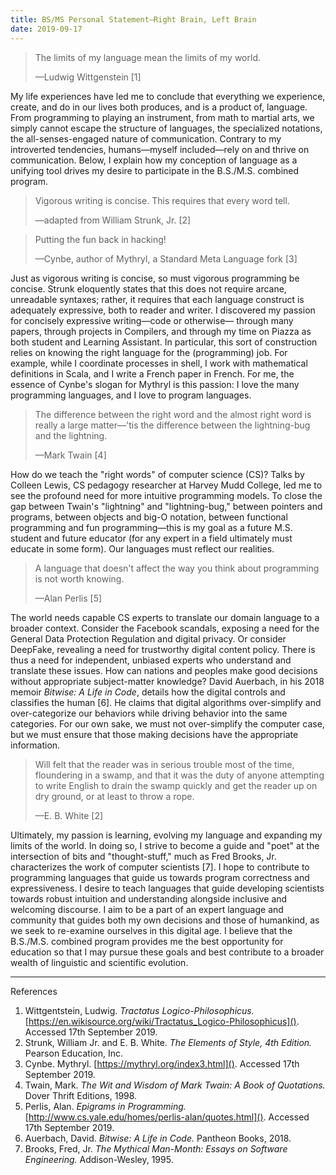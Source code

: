 ```yaml
---
title: BS/MS Personal Statement—Right Brain, Left Brain
date: 2019-09-17
---
```


> The limits of my language mean the limits of my world.
>
> —Ludwig Wittgenstein [1]

My life experiences have led me to conclude that everything we experience,
create, and do in our lives both produces, and is a product of, language. From
programming to playing an instrument, from math to martial arts, we simply
cannot escape the structure of languages, the specialized notations, the
all-senses-engaged nature of communication. Contrary to my introverted
tendencies, humans—myself included—rely on and thrive on communication. Below, I
explain how my conception of language as a unifying tool drives my desire to
participate in the B.S./M.S. combined program.

> Vigorous writing is concise. This requires that every word tell.
>
> —adapted from William Strunk, Jr. [2]

> Putting the fun back in hacking!
>
> —Cynbe, author of Mythryl, a Standard Meta Language fork [3]

Just as vigorous writing is concise, so must vigorous programming be concise.
Strunk eloquently states that this does not require arcane, unreadable syntaxes;
rather, it requires that each language construct is adequately expressive, both
to reader and writer. I discovered my passion for concisely expressive
writing—code or otherwise— through many papers, through projects in Compilers,
and through my time on Piazza as both student and Learning Assistant. In
particular, this sort of construction relies on knowing the right language for
the (programming) job. For example, while I coordinate processes in shell, I
work with mathematical definitions in Scala, and I write a French paper in
French. For me, the essence of Cynbe's slogan for Mythryl is this passion: I
love the many programming languages, and I love to program languages.

> The difference between the right word and the almost right word is really a
> large matter—'tis the difference between the lightning-bug and the lightning.
>
> —Mark Twain [4]

How do we teach the "right words" of computer science (CS)? Talks by Colleen
Lewis, CS pedagogy researcher at Harvey Mudd College, led me to see the profound
need for more intuitive programming models. To close the gap between Twain's
"lightning" and "lightning-bug," between pointers and programs, between objects
and big-O notation, between functional programming and fun programming—this is
my goal as a future M.S. student and future educator (for any expert in a field
ultimately must educate in some form). Our languages must reflect our realities.

> A language that doesn't affect the way you think about programming is not worth knowing.
>
> —Alan Perlis [5]

The world needs capable CS experts to translate our domain language to a broader
context. Consider the Facebook scandals, exposing a need for the General Data
Protection Regulation and digital privacy. Or consider DeepFake, revealing a
need for trustworthy digital content policy. There is thus a need for
independent, unbiased experts who understand and translate these issues. How can
nations and peoples make good decisions without appropriate subject-matter
knowledge? David Auerbach, in his 2018 memoir *Bitwise: A Life in Code*, details
how the digital controls and classifies the human [6]. He claims that digital
algorithms over-simplify and over-categorize our behaviors while driving
behavior into the same categories. For our own sake, we must not over-simplify
the computer case, but we must ensure that those making decisions have the
appropriate information.

> Will felt that the reader was in serious trouble most of the time, floundering
> in a swamp, and that it was the duty of anyone attempting to write English to
> drain the swamp quickly and get the reader up on dry ground, or at least to
> throw a rope.
>
> —E. B. White [2]

Ultimately, my passion is learning, evolving my language and expanding my limits
of the world. In doing so, I strive to become a guide and "poet" at the
intersection of bits and "thought-stuff," much as Fred Brooks, Jr. characterizes
the work of computer scientists [7]. I hope to contribute to programming
languages that guide us towards program correctness and expressiveness. I desire
to teach languages that guide developing scientists towards robust intuition and
understanding alongside inclusive and welcoming discourse. I aim to be a part of
an expert language and community that guides both my own decisions and those of
humankind, as we seek to re-examine ourselves in this digital age. I believe
that the B.S./M.S. combined program provides me the best opportunity for
education so that I may pursue these goals and best contribute to a broader
wealth of linguistic and scientific evolution.

---

References

1. Wittgentstein, Ludwig. *Tractatus Logico-Philosophicus.*
   [https://en.wikisource.org/wiki/Tractatus_Logico-Philosophicus](). Accessed
   17th September 2019.
2. Strunk, William Jr. and E. B. White. *The Elements of Style, 4th Edition.*
   Pearson Education, Inc.
3. Cynbe. Mythryl. [https://mythryl.org/index3.html](). Accessed 17th September
   2019.
4. Twain, Mark. *The Wit and Wisdom of Mark Twain: A Book of Quotations.* Dover
   Thrift Editions, 1998.
5. Perlis, Alan. *Epigrams in Programming.*
   [http://www.cs.yale.edu/homes/perlis-alan/quotes.html](). Accessed 17th
   September 2019.
6. Auerbach, David. *Bitwise: A Life in Code.* Pantheon Books, 2018.
7. Brooks, Fred, Jr. *The Mythical Man-Month: Essays on Software Engineering.*
   Addison-Wesley, 1995.
